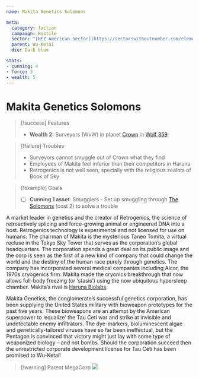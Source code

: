 ```yaml
---
name: Makita Genetics Solomons

meta:
  category: faction
  campaign: Hostile
  sector: "[NEZ American Sector](https://sectorswithoutnumber.com/elements/E9FKrPjS8tsRmoryYMpe/faction) "
  parent: Wu-Ketai
  die: Dark blue

stats:
- cunning: 4
- force: 3
- wealth: 5
---
```


# Makita Genetics  Solomons

> [!success] Features
> - **Wealth 2:** Surveyors (WvW) in planet [Crown](https://sectorswithoutnumber.com/sector/E9FKrPjS8tsRmoryYMpe/planet/ysUkFdztevjYWcA3qRwm) in [Wolf 359](https://sectorswithoutnumber.com/sector/E9FKrPjS8tsRmoryYMpe/system/z1jB7lrczNTuAcrK5i51)

> [!failure] Troubles
> - Surveyors cannot smuggle out of Crown what they find
> - Employees of Makita feel inferior than their competitors in Haruna
> - Retrogenics is not well seen, specially with the religious zealots of Book of Sky

> [!example] Goals
> - [ ] **Cunning 1 asset**: Smugglers - Set up smuggling through [The Solomons](https://sectorswithoutnumber.com/sector/E9FKrPjS8tsRmoryYMpe/asteroidBelt/JUkP8shMcIxoqivuOFBp) (cost 2) to solve a trouble

A market leader in genetics and the creator of Retrogenics, the science of retroactively splicing and force-growing animal or engineered DNA into a host. Retrogenics technology is experimental and not licensed for use on humans. The chairman of Makita is the mysterious Taneo Tomita, a virtual recluse in the Tokyo Sky Tower that serves as the corporation’s global headquarters. The corporation spends a great deal on its public image and the corp is seen as the first of a new kind of company that could change the world and the destiny of the human race purely through genetics. The company has incorporated several medical companies including Alcor, the 1970s cryogenics firm. Makita made the cryonics breakthrough that now allows full-body freezing (or ‘stasis’) using the now ubiquitous hypersleep chamber. Makita’s rival is [Haruna Biolabs](haruna.md).

Makita Genetics, the conglomerate’s successful genetics corporation, has been supplying the United States military with bioweapon prototypes for the past five years. These bioweapons are an attempt by the American superpower to ‘equalize’ the Tau Ceti war and strike at invisible and undetectable enemy infiltrators. The dye-markers, bioluminescent algae and genetically-tailored viruses have so far been ineffectual, but the Pentagon is convinced that victory might just lay with some type of weaponized biology – and not bombs. Should the corporation succeed then the unrestricted corporate development license for Tau Ceti has been promised to Wu-Ketai!


> [!warning] Parent MegaCorp
> ![](https://i.imgur.com/QEu2vfo.png)

